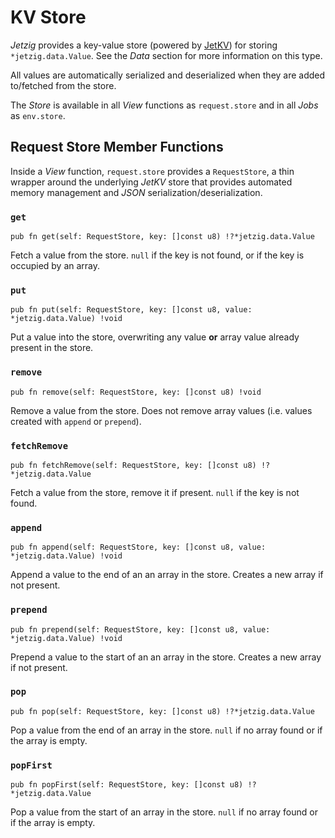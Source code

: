 # KV Store

_Jetzig_ provides a key-value store (powered by [JetKV](https://github.com/jetzig-framework/jetkv)) for storing `*jetzig.data.Value`. See the _Data_ section for more information on this type.

All values are automatically serialized and deserialized when they are added to/fetched from the store.

The _Store_ is available in all _View_ functions as `request.store` and in all _Jobs_ as `env.store`.

## Request Store Member Functions

Inside a _View_ function, `request.store` provides a `RequestStore`, a thin wrapper around the underlying _JetKV_ store that provides automated memory management and _JSON_ serialization/deserialization.

### `get`

```zig
pub fn get(self: RequestStore, key: []const u8) !?*jetzig.data.Value
```

Fetch a value from the store. `null` if the key is not found, or if the key is occupied by an array.

### `put`

```zig
pub fn put(self: RequestStore, key: []const u8, value: *jetzig.data.Value) !void
```

Put a value into the store, overwriting any value **or** array value already present in the store.

### `remove`

```zig
pub fn remove(self: RequestStore, key: []const u8) !void
```

Remove a value from the store. Does not remove array values (i.e. values created with `append` or `prepend`).

### `fetchRemove`

```zig
pub fn fetchRemove(self: RequestStore, key: []const u8) !?*jetzig.data.Value
```

Fetch a value from the store, remove it if present. `null` if the key is not found.

### `append`

```zig
pub fn append(self: RequestStore, key: []const u8, value: *jetzig.data.Value) !void
```

Append a value to the end of an an array in the store. Creates a new array if not present.

### `prepend`

```zig
pub fn prepend(self: RequestStore, key: []const u8, value: *jetzig.data.Value) !void
```

Prepend a value to the start of an an array in the store. Creates a new array if not present.

### `pop`

```zig
pub fn pop(self: RequestStore, key: []const u8) !?*jetzig.data.Value
```

Pop a value from the end of an array in the store. `null` if no array found or if the array is empty.

### `popFirst`

```zig
pub fn popFirst(self: RequestStore, key: []const u8) !?*jetzig.data.Value
```

Pop a value from the start of an array in the store. `null` if no array found or if the array is empty.
